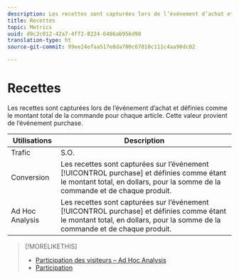 ```yaml
---
description: Les recettes sont capturées lors de l’événement d’achat et définies comme le montant total de la commande pour chaque article. Cette valeur provient de l’événement purchase.
title: Recettes
topic: Metrics
uuid: d0c2c012-42a7-4ff2-8224-6486ab956d98
translation-type: ht
source-git-commit: 99ee24efaa517e8da700c67818c111c4aa90dc02

---
```



# Recettes

Les recettes sont capturées lors de l’événement d’achat et définies comme le montant total de la commande pour chaque article. Cette valeur provient de l’événement purchase.

| Utilisations | Description |
|---|---|
| Trafic | S.O. |
| Conversion | Les recettes sont capturées sur l’événement [!UICONTROL purchase] et définies comme étant le montant total, en dollars, pour la somme de la commande et de chaque produit. |
| Ad Hoc Analysis | Les recettes sont capturées sur l’événement [!UICONTROL purchase] et définies comme étant le montant total, en dollars, pour la somme de la commande et de chaque produit. |

>[!MORELIKETHIS]
>
>* [Participation des visiteurs – Ad Hoc Analysis](/help/components/c-variables/c-metrics/metrics-visitor-participation.md)
>* [Participation](/help/components/c-variables/c-metrics/metrics-participation.md)

